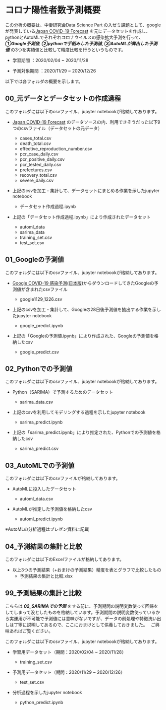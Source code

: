 # コロナ陽性者数予測概要

この分析の概要は、中妻研究会Data Science Part の入ゼミ課題として、googleが発表している[Japan COVID-19 Forecast](https://datastudio.google.com/u/0/reporting/8224d512-a76e-4d38-91c1-935ba119eb8f/page/ncZpB?s=nXbF2P6La2M) を元にデータセットを作成し、pythonとAutoMLでそれぞれコロナウイルスの感染拡大予測を行って、***①Google予測値***, ***②pythonで手組みした予測値***, ***③AutoMLが算出した予測値*** の3つを実績値と比較して精度比較を行うというものです。

+ 学習期間         ：2020/02/04 ~ 2020/11/28

+ 予測対象期間 ：2020/11/29 ~ 2020/12/26 

以下では各フォルダの概要を示します。



## 00_元データとデータセットの作成過程

このフォルダには以下のcsvファイル、jupyter notebookが格納してあります。

+ [Japan COVID-19 Forecast](https://datastudio.google.com/u/0/reporting/8224d512-a76e-4d38-91c1-935ba119eb8f/page/ncZpB?s=nXbF2P6La2M) のデータソースの内、利用できそうだった以下9つのcsvファイル（データセットの元データ）
  + cases_total.csv
  + death_total.csv
  + effective_reproduction_number.csv
  + pcr_case_daily.csv
  + pcr_positive_daily.csv
  + pcr_tested_daily.csv
  + prefectures.csv
  + recovery_total.csv
  + severe_daily.csv

+ 上記のcsvを加工・集計して、データセットにまとめる作業を示したjupyter notebook
  + データセット作成過程.ipynb

+ 上記の「データセット作成過程.ipynb」により作成されたデータセット
  + automl_data
  + sarima_data
  + training_set.csv
  + test_set.csv



## 01_Googleの予測値

このフォルダには以下のcsvファイル、jupyter notebookが格納してあります。

+ [Google COVID-19 感染予測(日本版)](https://datastudio.google.com/u/0/reporting/8224d512-a76e-4d38-91c1-935ba119eb8f/page/ncZpB?s=nXbF2P6La2M)からダウンロードしてきたGoogleの予測値が含まれたcsvファイル
  + google1129_1226.csv

+ 上記のcsvを加工・集計して、Googleの28日後予測値を抽出する作業を示したjupyter notebook
  + google_predict.ipynb

+ 上記の「Googleの予測値.ipynb」により作成された、Googleの予測値を格納したcsv
  + google_predict.csv



## 02_Pythonでの予測値

このフォルダには以下のcsvファイル、jupyter notebookが格納してあります。

+ Python（SARIMA）で予測するためのデータセット
  + sarima_data.csv

+ 上記のcsvを利用してモデリングする過程を示したjupyter notebook
  + sarima_predict.ipynb

+ 上記の「sarima_predict.ipynb」により推定された、Pythonでの予測値を格納したcsv
  + sarima_predict.csv



## 03_AutoMLでの予測値

このフォルダには以下のcsvファイルが格納してあります。

+ AutoMLに投入したデータセット
  + automl_data.csv

+ AutoMLが推定した予測値を格納したcsv
  + automl_predict.ipynb

※AutoMLの分析過程はプレゼン資料に記載



## 04_予測結果の集計と比較

このフォルダには以下のExcelファイルが格納してあります。

+ 以上3つの予測結果（+おまけの予測結果）精度を表とグラフで比較したもの
  + 予測結果の集計と比較.xlsx



## 99_予測結果の集計と比較

こちらは ***02_SARIMAでの予測*** をする前に、予測期間の説明変数使って回帰をしてしまって没としたものを格納しています。予測期間の説明変数使っているから実運用が不可能で予測値には意味がないですが、データの前処理や特徴洗い出しは丁寧に説明してあるので、ここにおまけとして供養しておきました。　
ご興味あればご覧ください。

このフォルダには以下のcsvファイル、jupyter notebookが格納してあります。

+ 学習用データセット（期間：2020/02/04 ~ 2020/11/28）
  + training_set.csv

+ 予測用データセット（期間：2020/11/29 ~ 2020/12/26）
  + test_set.csv

+ 分析過程を示したjupyter notebook
  + python_predict.ipynb

